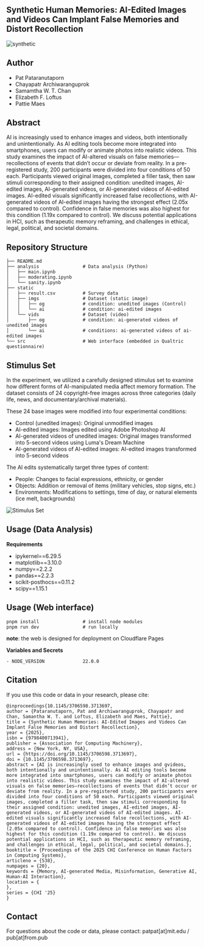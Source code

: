 ## Synthetic Human Memories: AI-Edited Images and Videos Can Implant False Memories and Distort Recollection

![synthetic](https://github.com/user-attachments/assets/c2d0042e-7695-4a70-8c78-a47f4553a18f)

## Author
- Pat Pataranutaporn
- Chayapatr Archiwaranguprok
- Samamtha W. T. Chan
- Elizabeth F. Loftus
- Pattie Maes

## Abstract
AI is increasingly used to enhance images and videos, both intentionally and unintentionally. As AI editing tools become more integrated into smartphones, users can modify or animate photos into realistic videos. This study examines the impact of AI-altered visuals on false memories—recollections of events that didn’t occur or deviate from reality. In a pre-registered study, 200 participants were divided into four conditions of 50 each. Participants viewed original images, completed a filler task, then saw stimuli corresponding to their assigned condition: unedited images, AI-edited images, AI-generated videos, or AI-generated videos of AI-edited images. AI-edited visuals significantly increased false recollections, with AI-generated videos of AI-edited images having the strongest effect (2.05x compared to control). Confidence in false memories was also highest for this condition (1.19x compared to control). We discuss potential applications in HCI, such as therapeutic memory reframing, and challenges in ethical, legal, political, and societal domains.


## Repository Structure
```
├── README.md
├── analysis                # Data analysis (Python)
│   ├── main.ipynb
│   ├── moderating.ipynb
│   └── sanity.ipynb
├── static
│   ├── result.csv          # Survey data
│   ├── imgs                # Dataset (static image)
│   │   ├── og              # condition: unedited images (Control)
│   │   └── ai              # condition: ai-edited images
│   └── vids                # Dataset (video)
│       ├── og              # condition: ai-generated videos of unedited images
│       └── ai              # conditions: ai-generated videos of ai-edited images
└── src                     # Web interface (embedded in Qualtric questionnaire)
```

## Stimulus Set
In the experiment, we utilized a carefully designed stimulus set to examine how different forms of AI-manipulated media affect memory formation. The dataset consists of 24 copyright-free images across three categories (daily life, news, and documentary/archival materials).

These 24 base images were modified into four experimental conditions:
- Control (unedited images): Original unmodified images
- AI-edited images: Images edited using Adobe Photoshop AI
- AI-generated videos of unedited images: Original images transformed into 5-second videos using Luma's Dream Machine
- AI-generated videos of AI-edited images: AI-edited images transformed into 5-second videos

The AI edits systematically target three types of content:
- People: Changes to facial expressions, ethnicity, or gender
- Objects: Addition or removal of items (military vehicles, stop signs, etc.)
- Environments: Modifications to settings, time of day, or natural elements (ice melt, backgrounds)

![Stimulus Set](https://github.com/user-attachments/assets/7300abea-2fcb-4da7-a2a1-755e47c841d7)

## Usage (Data Analysis)

**Requirements**
- ipykernel==6.29.5
- matplotlib==3.10.0
- numpy==2.2.2
- pandas==2.2.3
- scikit-posthocs==0.11.2
- scipy==1.15.1

## Usage (Web interface)

```
pnpm install                # install node modules
pnpm run dev                # run locally
```

**note**: the web is designed for deployment on Cloudflare Pages

**Variables and Secrets**
```
- NODE_VERSION              22.0.0
```


## Citation
If you use this code or data in your research, please cite:

```
@inproceedings{10.1145/3706598.3713697,
author = {Pataranutaporn, Pat and Archiwaranguprok, Chayapatr and Chan, Samantha W. T. and Loftus, Elizabeth and Maes, Pattie},
title = {Synthetic Human Memories: AI-Edited Images and Videos Can Implant False Memories and Distort Recollection},
year = {2025},
isbn = {9798400713941},
publisher = {Association for Computing Machinery},
address = {New York, NY, USA},
url = {https://doi.org/10.1145/3706598.3713697},
doi = {10.1145/3706598.3713697},
abstract = {AI is increasingly used to enhance images and gvideos, both intentionally and unintentionally. As AI editing tools become more integrated into smartphones, users can modify or animate photos into realistic videos. This study examines the impact of AI-altered visuals on false memories—recollections of events that didn’t occur or deviate from reality. In a pre-registered study, 200 participants were divided into four conditions of 50 each. Participants viewed original images, completed a filler task, then saw stimuli corresponding to their assigned condition: unedited images, AI-edited images, AI-generated videos, or AI-generated videos of AI-edited images. AI-edited visuals significantly increased false recollections, with AI-generated videos of AI-edited images having the strongest effect (2.05x compared to control). Confidence in false memories was also highest for this condition (1.19x compared to control). We discuss potential applications in HCI, such as therapeutic memory reframing, and challenges in ethical, legal, political, and societal domains.},
booktitle = {Proceedings of the 2025 CHI Conference on Human Factors in Computing Systems},
articleno = {538},
numpages = {20},
keywords = {Memory, AI-generated Media, Misinformation, Generative AI, Human-AI Interaction},
location = {
},
series = {CHI '25}
}
```

## Contact
For questions about the code or data, please contact: patpat[at]mit.edu / pub[at]from.pub
